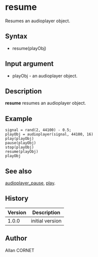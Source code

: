 

# resume

Resumes an audioplayer object.

## Syntax

- resume(playObj)

## Input argument

 - playObj - an audioplayer object.

## Description

<b>resume</b> resumes an audioplayer object.

## Example

```Nelson
signal = rand(2, 44100) - 0.5;
playObj = audioplayer(signal, 44100, 16)
play(playObj)
pause(playObj)
stop(playObj)
resume(playObj)
playObj
```

## See also

[audioplayer_pause](audioplayer_pause.md), [play](play.md).
## History

|Version|Description|
|------|------|
|1.0.0|initial version|


## Author

Allan CORNET



